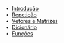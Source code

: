 <!-- _sidebar.md -->
- <a href="#/introducao" title="Introdução" class="main-content">Introdução</a>
- <a href="#/repeticao" title="Repetição" class="main-content">Repetição</a>
- <a href="#/vetores_matrizes" title="Vetores e Matrizes" class="main-content">Vetores e Matrizes</a>
- <a href="#/dicionario" title="Dicionário" class="main-content">Dicionário</a>
- <a href="#/funcoes" title="Funções" class="main-content">Funções</a>